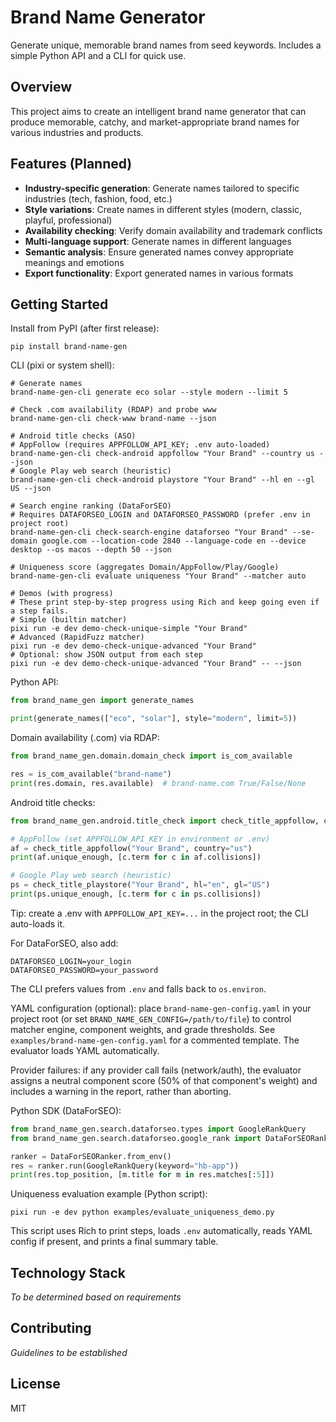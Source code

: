 # Brand Name Generator

Generate unique, memorable brand names from seed keywords. Includes a simple Python API and a CLI for quick use.

## Overview

This project aims to create an intelligent brand name generator that can produce memorable, catchy, and market-appropriate brand names for various industries and products.

## Features (Planned)

- **Industry-specific generation**: Generate names tailored to specific industries (tech, fashion, food, etc.)
- **Style variations**: Create names in different styles (modern, classic, playful, professional)
- **Availability checking**: Verify domain availability and trademark conflicts
- **Multi-language support**: Generate names in different languages
- **Semantic analysis**: Ensure generated names convey appropriate meanings and emotions
- **Export functionality**: Export generated names in various formats

## Getting Started

Install from PyPI (after first release):
```
pip install brand-name-gen
```

CLI (pixi or system shell):
```
# Generate names
brand-name-gen-cli generate eco solar --style modern --limit 5

# Check .com availability (RDAP) and probe www
brand-name-gen-cli check-www brand-name --json

# Android title checks (ASO)
# AppFollow (requires APPFOLLOW_API_KEY; .env auto-loaded)
brand-name-gen-cli check-android appfollow "Your Brand" --country us --json
# Google Play web search (heuristic)
brand-name-gen-cli check-android playstore "Your Brand" --hl en --gl US --json

# Search engine ranking (DataForSEO)
# Requires DATAFORSEO_LOGIN and DATAFORSEO_PASSWORD (prefer .env in project root)
brand-name-gen-cli check-search-engine dataforseo "Your Brand" --se-domain google.com --location-code 2840 --language-code en --device desktop --os macos --depth 50 --json

# Uniqueness score (aggregates Domain/AppFollow/Play/Google)
brand-name-gen-cli evaluate uniqueness "Your Brand" --matcher auto

# Demos (with progress)
# These print step-by-step progress using Rich and keep going even if a step fails.
# Simple (builtin matcher)
pixi run -e dev demo-check-unique-simple "Your Brand"
# Advanced (RapidFuzz matcher)
pixi run -e dev demo-check-unique-advanced "Your Brand"
# Optional: show JSON output from each step
pixi run -e dev demo-check-unique-advanced "Your Brand" -- --json
```

Python API:
```python
from brand_name_gen import generate_names

print(generate_names(["eco", "solar"], style="modern", limit=5))
```

Domain availability (.com) via RDAP:
```python
from brand_name_gen.domain.domain_check import is_com_available

res = is_com_available("brand-name")
print(res.domain, res.available)  # brand-name.com True/False/None
```

Android title checks:
```python
from brand_name_gen.android.title_check import check_title_appfollow, check_title_playstore

# AppFollow (set APPFOLLOW_API_KEY in environment or .env)
af = check_title_appfollow("Your Brand", country="us")
print(af.unique_enough, [c.term for c in af.collisions])

# Google Play web search (heuristic)
ps = check_title_playstore("Your Brand", hl="en", gl="US")
print(ps.unique_enough, [c.term for c in ps.collisions])
```

Tip: create a .env with `APPFOLLOW_API_KEY=...` in the project root; the CLI auto-loads it.

For DataForSEO, also add:
```
DATAFORSEO_LOGIN=your_login
DATAFORSEO_PASSWORD=your_password
```
The CLI prefers values from `.env` and falls back to `os.environ`.

YAML configuration (optional): place `brand-name-gen-config.yaml` in your project root (or set `BRAND_NAME_GEN_CONFIG=/path/to/file`) to control matcher engine, component weights, and grade thresholds. See `examples/brand-name-gen-config.yaml` for a commented template. The evaluator loads YAML automatically.

Provider failures: if any provider call fails (network/auth), the evaluator assigns a neutral component score (50% of that component's weight) and includes a warning in the report, rather than aborting.

Python SDK (DataForSEO):
```python
from brand_name_gen.search.dataforseo.types import GoogleRankQuery
from brand_name_gen.search.dataforseo.google_rank import DataForSEORanker

ranker = DataForSEORanker.from_env()
res = ranker.run(GoogleRankQuery(keyword="hb-app"))
print(res.top_position, [m.title for m in res.matches[:5]])
```

Uniqueness evaluation example (Python script):
```
pixi run -e dev python examples/evaluate_uniqueness_demo.py
```
This script uses Rich to print steps, loads `.env` automatically, reads YAML config if present, and prints a final summary table.

## Technology Stack

*To be determined based on requirements*

## Contributing

*Guidelines to be established*

## License

MIT
